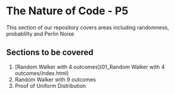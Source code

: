 # The Nature of Code - P5

This section of our repository covers areas including randomness, probablilty and Perlin Noise

## Sections to be covered
1. [Random Walker with 4 outcomes](01_Random Walker with 4 outcomes/index.html)
2. Random Walker with 9 outcomes
3. Proof of Uniform Distribution
